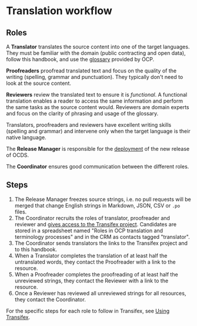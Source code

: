 # Translation workflow

## Roles

A **Translator** translates the source content into one of the target languages. They must be familiar with the domain (public contracting and open data), follow this handbook, and use the [glossary](terminology) provided by OCP.

**Proofreaders** proofread translated text and focus on the quality of the writing (spelling, grammar and punctuation). They typically don't need to look at the source content.

**Reviewers** review the translated text to ensure it is *functional*. A functional translation enables a reader to access the same information and perform the same tasks as the source content would. Reviewers are domain experts and focus on the clarity of phrasing and usage of the glossary.

Translators, proofreaders and reviewers have excellent writing skills (spelling and grammar) and intervene only when the target language is their native language.

The **Release Manager** is responsible for the [deployment](../technical/deployment) of the new release of OCDS.

The **Coordinator** ensures good communication between the different roles.

## Steps

1. The Release Manager freezes source strings, i.e. no pull requests will be merged that change English strings in Markdown, JSON, CSV or  `.po` files.
1. The Coordinator recruits the roles of translator, proofreader and reviewer and [gives access to the Transifex project](using_transifex.html#control-access-permissions). Candidates are stored in a spreadsheet named "Roles in OCP translation and terminology processes" and in the CRM as contacts tagged "translator".
1. The Coordinator sends translators the links to the Transifex project and to this handbook.
1. When a Translator completes the translation of at least half the untranslated words, they contact the Proofreader with a link to the resource.
1. When a Proofreader completes the proofreading of at least half the unreviewed strings, they contact the Reviewer with a link to the resource.
1. Once a Reviewer has reviewed all unreviewed strings for all resources, they contact the Coordinator.

For the specific steps for each role to follow in Transifex, see [Using Transifex](using_transifex).
